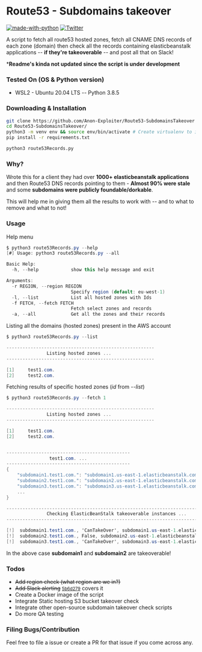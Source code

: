 # Route53 - Subdomains takeover

[![made-with-python](https://img.shields.io/badge/Made%20with-Python-1f425f.svg)](https://www.python.org/)
[![Twitter](https://img.shields.io/twitter/url/https/twitter.com/cloudposse.svg?style=social&label=%40syed_umar)](https://twitter.com/syed__umar)

[contributors-shield]: https://img.shields.io/github/contributors/Anon-Exploiter/Route53-SubdomainsTakeover.svg?style=flat-square
[contributors-url]: https://github.com/Anon-Exploiter/Route53-SubdomainsTakeover/graphs/contributors
[issues-shield]: https://img.shields.io/github/issues/Anon-Exploiter/Route53-SubdomainsTakeover.svg?style=flat-square
[issues-url]: https://github.com/Anon-Exploiter/Route53-SubdomainsTakeover/issues

A script to fetch all route53 hosted zones, fetch all CNAME DNS records of each zone (domain) then check all the records containing elasticbeanstalk applications -- **if they're takeoverable** -- and post all that on Slack!  

***Readme's kinda not updated since the script is under development**

### Tested On (OS & Python version)
- WSL2 - Ubuntu 20.04 LTS -- Python 3.8.5

### Downloading & Installation
```bash
git clone https://github.com/Anon-Exploiter/Route53-SubdomainsTakeover
cd Route53-SubdomainsTakeover/
python3 -m venv env && source env/bin/activate # Create virtualenv to install packages in
pip install -r requirements.txt

python3 route53Records.py
```

### Why?

Wrote this for a client they had over **1000+ elasticbeanstalk applications** and then Route53 DNS records pointing to them - **Almost 90% were stale** and some **subdomains were publicly foundable/dorkable**. 

This will help me in giving them all the results to work with -- and to what to remove and what to not! 

### Usage

Help menu

```csharp
$ python3 route53Records.py --help
[#] Usage: python3 route53Records.py --all

Basic Help:
  -h, --help            show this help message and exit

Arguments:
  -r REGION, --region REGION
                        Specify region (default: eu-west-1)
  -l, --list            List all hosted zones with Ids
  -f FETCH, --fetch FETCH
                        Fetch select zones and records
  -a, --all             Get all the zones and their records
```

Listing all the domains (hosted zones) present in the AWS account

```csharp
$ python3 route53Records.py --list

-------------------------------------------------------
               Listing hosted zones ...
-------------------------------------------------------

[1]     test1.com.
[2]     test2.com.
```

Fetching results of specific hosted zones (*id* from *--list*)

```csharp
$ python3 route53Records.py --fetch 1

-------------------------------------------------------
               Listing hosted zones ...
-------------------------------------------------------

[1]     test1.com.
[2]     test2.com.


----------------------------------------------
                test1.com. ...
----------------------------------------------
{
    "subdomain1.test1.com.": "subdomain1.us-east-1.elasticbeanstalk.com",
    "subdomain2.test1.com.": "subdomain2.us-east-1.elasticbeanstalk.com",
    "subdomain3.test1.com.": "subdomain3.us-east-1.elasticbeanstalk.com",
    ...
}

-----------------------------------------------------------------------------------
               Checking ElasticBeanStalk takeoverable instances ...
-----------------------------------------------------------------------------------

[!]  subdomain1.test1.com., 'CanTakeOver', subdomain1.us-east-1.elasticbeanstalk.com
[!]  subdomain2.test1.com., False, subdomain2.us-east-1.elasticbeanstalk.com
[!]  subdomain3.test1.com., 'CanTakeOver', subdomain3.us-east-1.elasticbeanstalk.com
```

In the above case **subdomain1** and **subdomain2** are takeoverable!

### Todos
- <s>Add region check (what region are we in?)</s>
- <s>Add Slack alerting</s> <small>[5b6d279](https://github.com/Anon-Exploiter/Route53-SubdomainsTakeover/commit/5b6d27918079af709d58f29400be4591c5c3238e)</small> covers it
- Create a Docker image of the script
- Integrate Static hosting S3 bucket takeover check
- Integrate other open-source subdomain takeover check scripts
- Do more QA testing

### Filing Bugs/Contribution
Feel free to file a issue or create a PR for that issue if you come across any.

